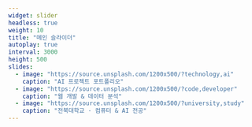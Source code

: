 ```yaml
---
widget: slider
headless: true
weight: 10
title: "메인 슬라이더"
autoplay: true
interval: 3000
height: 500
slides:                     
  - image: "https://source.unsplash.com/1200x500/?technology,ai"
    caption: "AI 프로젝트 포트폴리오"
  - image: "https://source.unsplash.com/1200x500/?code,developer"
    caption: "웹 개발 & 데이터 분석"
  - image: "https://source.unsplash.com/1200x500/?university,study"
    caption: "전북대학교 · 컴퓨터 & AI 전공"
---
```


